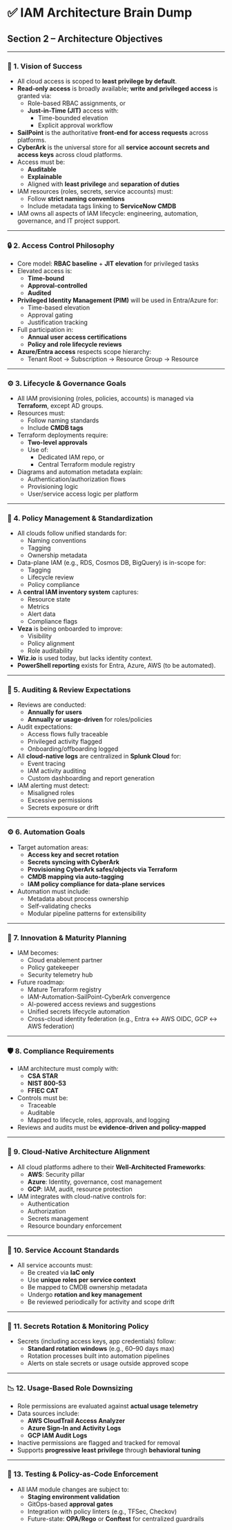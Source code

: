 # ✅ IAM Architecture Brain Dump  
## Section 2 – Architecture Objectives

---

### 🔭 1. Vision of Success
- All cloud access is scoped to **least privilege by default**.
- **Read-only access** is broadly available; **write and privileged access** is granted via:
  - Role-based RBAC assignments, or
  - **Just-in-Time (JIT)** access with:
    - Time-bounded elevation
    - Explicit approval workflow
- **SailPoint** is the authoritative **front-end for access requests** across platforms.
- **CyberArk** is the universal store for all **service account secrets and access keys** across cloud platforms.
- Access must be:
  - **Auditable**
  - **Explainable**
  - Aligned with **least privilege** and **separation of duties**
- IAM resources (roles, secrets, service accounts) must:
  - Follow **strict naming conventions**
  - Include metadata tags linking to **ServiceNow CMDB**
- IAM owns all aspects of IAM lifecycle: engineering, automation, governance, and IT project support.

---

### 🔒 2. Access Control Philosophy
- Core model: **RBAC baseline** + **JIT elevation** for privileged tasks
- Elevated access is:
  - **Time-bound**
  - **Approval-controlled**
  - **Audited**
- **Privileged Identity Management (PIM)** will be used in Entra/Azure for:
  - Time-based elevation
  - Approval gating
  - Justification tracking
- Full participation in:
  - **Annual user access certifications**
  - **Policy and role lifecycle reviews**
- **Azure/Entra access** respects scope hierarchy:
  - Tenant Root → Subscription → Resource Group → Resource

---

### ⚙️ 3. Lifecycle & Governance Goals
- All IAM provisioning (roles, policies, accounts) is managed via **Terraform**, except AD groups.
- Resources must:
  - Follow naming standards
  - Include **CMDB tags**
- Terraform deployments require:
  - **Two-level approvals**
  - Use of:
    - Dedicated IAM repo, or
    - Central Terraform module registry
- Diagrams and automation metadata explain:
  - Authentication/authorization flows
  - Provisioning logic
  - User/service access logic per platform

---

### 🧩 4. Policy Management & Standardization
- All clouds follow unified standards for:
  - Naming conventions
  - Tagging
  - Ownership metadata
- Data-plane IAM (e.g., RDS, Cosmos DB, BigQuery) is in-scope for:
  - Tagging
  - Lifecycle review
  - Policy compliance
- A **central IAM inventory system** captures:
  - Resource state
  - Metrics
  - Alert data
  - Compliance flags
- **Veza** is being onboarded to improve:
  - Visibility
  - Policy alignment
  - Role auditability
- **Wiz.io** is used today, but lacks identity context.
- **PowerShell reporting** exists for Entra, Azure, AWS (to be automated).

---

### 🔁 5. Auditing & Review Expectations
- Reviews are conducted:
  - **Annually for users**
  - **Annually or usage-driven** for roles/policies
- Audit expectations:
  - Access flows fully traceable
  - Privileged activity flagged
  - Onboarding/offboarding logged
- All **cloud-native logs** are centralized in **Splunk Cloud** for:
  - Event tracing
  - IAM activity auditing
  - Custom dashboarding and report generation
- IAM alerting must detect:
  - Misaligned roles
  - Excessive permissions
  - Secrets exposure or drift

---

### ⚙️ 6. Automation Goals
- Target automation areas:
  - **Access key and secret rotation**
  - **Secrets syncing with CyberArk**
  - **Provisioning CyberArk safes/objects via Terraform**
  - **CMDB mapping via auto-tagging**
  - **IAM policy compliance for data-plane services**
- Automation must include:
  - Metadata about process ownership
  - Self-validating checks
  - Modular pipeline patterns for extensibility

---

### 🧪 7. Innovation & Maturity Planning
- IAM becomes:
  - Cloud enablement partner
  - Policy gatekeeper
  - Security telemetry hub
- Future roadmap:
  - Mature Terraform registry
  - IAM-Automation-SailPoint-CyberArk convergence
  - AI-powered access reviews and suggestions
  - Unified secrets lifecycle automation
  - Cross-cloud identity federation (e.g., Entra ↔ AWS OIDC, GCP ↔ AWS federation)

---

### 🛡️ 8. Compliance Requirements
- IAM architecture must comply with:
  - **CSA STAR**
  - **NIST 800-53**
  - **FFIEC CAT**
- Controls must be:
  - Traceable
  - Auditable
  - Mapped to lifecycle, roles, approvals, and logging
- Reviews and audits must be **evidence-driven and policy-mapped**

---

### 🧱 9. Cloud-Native Architecture Alignment
- All cloud platforms adhere to their **Well-Architected Frameworks**:
  - **AWS**: Security pillar
  - **Azure**: Identity, governance, cost management
  - **GCP**: IAM, audit, resource protection
- IAM integrates with cloud-native controls for:
  - Authentication
  - Authorization
  - Secrets management
  - Resource boundary enforcement

---

### 🧼 10. Service Account Standards
- All service accounts must:
  - Be created via **IaC only**
  - Use **unique roles per service context**
  - Be mapped to CMDB ownership metadata
  - Undergo **rotation and key management**
  - Be reviewed periodically for activity and scope drift

---

### 🧠 11. Secrets Rotation & Monitoring Policy
- Secrets (including access keys, app credentials) follow:
  - **Standard rotation windows** (e.g., 60–90 days max)
  - Rotation processes built into automation pipelines
  - Alerts on stale secrets or usage outside approved scope

---

### 📉 12. Usage-Based Role Downsizing
- Role permissions are evaluated against **actual usage telemetry**
- Data sources include:
  - **AWS CloudTrail Access Analyzer**
  - **Azure Sign-In and Activity Logs**
  - **GCP IAM Audit Logs**
- Inactive permissions are flagged and tracked for removal
- Supports **progressive least privilege** through **behavioral tuning**

---

### 🧪 13. Testing & Policy-as-Code Enforcement
- All IAM module changes are subject to:
  - **Staging environment validation**
  - GitOps-based **approval gates**
  - Integration with policy linters (e.g., TFSec, Checkov)
  - Future-state: **OPA/Rego** or **Conftest** for centralized guardrails
